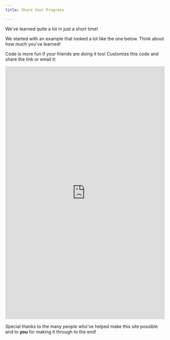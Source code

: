 ```yaml
---
title: Share Your Progress

---
```



We've learned quite a lot in just a short time!  

We started with an example that looked a lot like the one below.  Think about how much you've learned!  

Code is more fun if your friends are doing it too!  Customize this code and share the link or email it:

<iframe width="100%" height="800" src="https://trinket.io/tools/1.0/jekyll/embed/python#code=import%20turtle%0A%0Adef%20draw_circle%28turtle%2C%20color%2C%20size%2C%20x%2C%20y%29%3A%0A%20%20%20%20turtle.penup%28%29%0A%20%20%20%20turtle.color%28color%29%0A%20%20%20%20turtle.fillcolor%28color%29%0A%20%20%20%20turtle.goto%28x%2Cy%29%0A%20%20%20%20turtle.begin_fill%28%29%0A%20%20%20%20turtle.pendown%28%29%0A%20%20%20%20turtle.circle%28size%29%0A%20%20%20%20turtle.end_fill%28%29%0A%0Atommy%20%3D%20turtle.Turtle%28%29%0Atommy.shape%28%22turtle%22%29%0Atommy.speed%2810%29%0A%0Adraw_circle%28tommy%2C%20%22green%22%2C%2050%2C%2025%2C%200%29%0Adraw_circle%28tommy%2C%20%22blue%22%2C%2050%2C%200%2C%200%29%0Adraw_circle%28tommy%2C%20%22yellow%22%2C%2050%2C%20-25%2C%200%29%0A%0Atommy.penup%28%29%0Atommy.goto%280%2C-50%29%0Atommy.color%28%27black%27%29%0Atommy.write%28%22I%20completed%20an%20Hour%20of%20Python%21%22%2C%20align%3D%22center%22%2C%20font%3D%28None%2C%2016%2C%20%22bold%22%29%29%0Atommy.goto%280%2C-80%29%0Atommy.write%28%22Try%20it%20out%20at%20HourofPython.com%22%2C%20align%3D%22center%22%2C%20font%3D%28None%2C%2016%2C%20%22bold%22%29%29%0Atommy.goto%280%2C-110%29" frameborder="0" marginwidth="0" marginheight="0" allowfullscreen></iframe>

Special thanks to the many people who've helped make this site possible and to **you** for making it through to the end!
